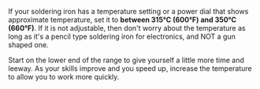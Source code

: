 If your soldering iron has a temperature setting or a power dial that shows approximate temperature, set it to **between 315°C (600°F) and 350°C (660°F)**.
If it is not adjustable, then don't worry about the temperature as long as it's a pencil type soldering iron for electronics, and NOT a gun shaped one.

Start on the lower end of the range to give yourself a little more time and leeway. As your skills improve and you speed up, increase the temperature to allow you to work more quickly.
